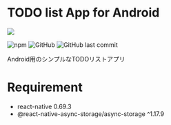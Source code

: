 # TODO list App for Android
<img src="https://img.shields.io/badge/-React-61DAFB.svg?logo=react&style=plastic">

![npm](https://img.shields.io/npm/v/react-native)
![GitHub](https://img.shields.io/github/license/MORIMOTO520212/todolist-app-android)
![GitHub last commit](https://img.shields.io/github/last-commit/MORIMOTO520212/todolist-app-android)

Android用のシンプルなTODOリストアプリ

# Requirement
* react-native 0.69.3
* @react-native-async-storage/async-storage ^1.17.9

